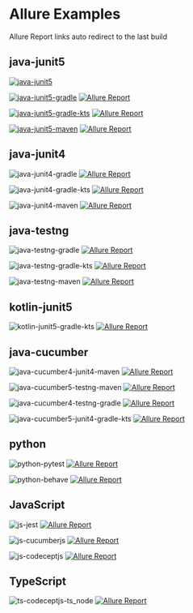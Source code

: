 # Allure Examples

Allure Report links auto redirect to the last build

## java-junit5
[![java-junit5](https://github.com/simple-elf/allure-examples/workflows/java-junit5/badge.svg)](https://github.com/simple-elf/allure-examples/actions?query=workflow%3Ajava-junit5)

[![java-junit5-gradle](https://github.com/simple-elf/java-junit5-gradle/workflows/java-junit5-gradle/badge.svg)](https://github.com/simple-elf/java-junit5-gradle)
[![Allure Report](https://img.shields.io/badge/Allure%20Report-deployed-yellowgreen)](https://simple-elf.github.io/java-junit5-gradle/)

[![java-junit5-gradle-kts](https://github.com/simple-elf/java-junit5-gradle-kts/workflows/java-junit5-gradle-kts/badge.svg)](https://github.com/simple-elf/java-junit5-gradle-kts)
[![Allure Report](https://img.shields.io/badge/Allure%20Report-deployed-yellowgreen)](https://simple-elf.github.io/java-junit5-gradle-kts/)

[![java-junit5-maven](https://github.com/simple-elf/java-junit5-maven/workflows/java-junit5-maven/badge.svg)](https://github.com/simple-elf/java-junit5-maven)
[![Allure Report](https://img.shields.io/badge/Allure%20Report-deployed-yellowgreen)](https://simple-elf.github.io/java-junit5-maven/)

## java-junit4
![java-junit4-gradle](https://github.com/simple-elf/allure-examples/workflows/java-junit4-gradle/badge.svg)
[![Allure Report](https://img.shields.io/badge/Allure%20Report-deployed-yellowgreen)](https://simple-elf.github.io/allure-examples/java-junit4-gradle/)

![java-junit4-gradle-kts](https://github.com/simple-elf/allure-examples/workflows/java-junit4-gradle-kts/badge.svg)
[![Allure Report](https://img.shields.io/badge/Allure%20Report-deployed-yellowgreen)](https://simple-elf.github.io/allure-examples/java-junit4-gradle-kts/)

![java-junit4-maven](https://github.com/simple-elf/allure-examples/workflows/java-junit4-maven/badge.svg)
[![Allure Report](https://img.shields.io/badge/Allure%20Report-deployed-yellowgreen)](https://simple-elf.github.io/allure-examples/java-junit4-maven/)

## java-testng
![java-testng-gradle](https://github.com/simple-elf/allure-examples/workflows/java-testng-gradle/badge.svg)
[![Allure Report](https://img.shields.io/badge/Allure%20Report-deployed-yellowgreen)](https://simple-elf.github.io/allure-examples/java-testng-gradle/)

![java-testng-gradle-kts](https://github.com/simple-elf/allure-examples/workflows/java-testng-gradle-kts/badge.svg)
[![Allure Report](https://img.shields.io/badge/Allure%20Report-deployed-yellowgreen)](https://simple-elf.github.io/allure-examples/java-testng-gradle-kts/)

![java-testng-maven](https://github.com/simple-elf/allure-examples/workflows/java-testng-maven/badge.svg)
[![Allure Report](https://img.shields.io/badge/Allure%20Report-deployed-yellowgreen)](https://simple-elf.github.io/allure-examples/java-testng-maven/)

## kotlin-junit5
![kotlin-junit5-gradle-kts](https://github.com/simple-elf/allure-examples/workflows/kotlin-junit5-gradle-kts/badge.svg)
[![Allure Report](https://img.shields.io/badge/Allure%20Report-deployed-yellowgreen)](https://simple-elf.github.io/allure-examples/kotlin-junit5-gradle-kts/)

## java-cucumber
![java-cucumber4-junit4-maven](https://github.com/simple-elf/allure-examples/workflows/java-cucumber4-junit4-maven/badge.svg)
[![Allure Report](https://img.shields.io/badge/Allure%20Report-deployed-yellowgreen)](https://simple-elf.github.io/allure-examples/java-cucumber4-junit4-maven/)

![java-cucumber5-testng-maven](https://github.com/simple-elf/allure-examples/workflows/java-cucumber5-testng-maven/badge.svg)
[![Allure Report](https://img.shields.io/badge/Allure%20Report-deployed-yellowgreen)](https://simple-elf.github.io/allure-examples/java-cucumber5-testng-maven/)

![java-cucumber4-testng-gradle](https://github.com/simple-elf/allure-examples/workflows/java-cucumber4-testng-gradle/badge.svg)
[![Allure Report](https://img.shields.io/badge/Allure%20Report-deployed-yellowgreen)](https://simple-elf.github.io/allure-examples/java-cucumber4-testng-gradle/)

![java-cucumber5-junit4-gradle-kts](https://github.com/simple-elf/allure-examples/workflows/java-cucumber5-junit4-gradle-kts/badge.svg)
[![Allure Report](https://img.shields.io/badge/Allure%20Report-deployed-yellowgreen)](https://simple-elf.github.io/allure-examples/java-cucumber5-junit4-gradle-kts/)

## python
![python-pytest](https://github.com/simple-elf/allure-examples/workflows/python-pytest/badge.svg)
[![Allure Report](https://img.shields.io/badge/Allure%20Report-deployed-yellowgreen)](https://simple-elf.github.io/allure-examples/python-pytest/)

![python-behave](https://github.com/simple-elf/allure-examples/workflows/python-behave/badge.svg)
[![Allure Report](https://img.shields.io/badge/Allure%20Report-deployed-yellowgreen)](https://simple-elf.github.io/allure-examples/python-behave/)

## JavaScript
![js-jest](https://github.com/simple-elf/allure-examples/workflows/js-jest/badge.svg)
[![Allure Report](https://img.shields.io/badge/Allure%20Report-deployed-yellowgreen)](https://simple-elf.github.io/allure-examples/js-jest/)

![js-cucumberjs](https://github.com/simple-elf/allure-examples/workflows/js-cucumberjs/badge.svg)
[![Allure Report](https://img.shields.io/badge/Allure%20Report-deployed-yellowgreen)](https://simple-elf.github.io/allure-examples/js-cucumberjs/)

![js-codeceptjs](https://github.com/simple-elf/allure-examples/workflows/js-codeceptjs/badge.svg)
[![Allure Report](https://img.shields.io/badge/Allure%20Report-deployed-yellowgreen)](https://simple-elf.github.io/allure-examples/js-codeceptjs/)

## TypeScript
![ts-codeceptjs-ts_node](https://github.com/simple-elf/allure-examples/workflows/ts-codeceptjs-ts_node/badge.svg)
[![Allure Report](https://img.shields.io/badge/Allure%20Report-deployed-yellowgreen)](https://simple-elf.github.io/allure-examples/ts-codeceptjs-ts_node/)
